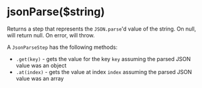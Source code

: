# jsonParse($string)

Returns a step that represents the `JSON.parse`'d value of the string. On null,
will return null. On error, will throw.

A `JsonParseStep` has the following methods:

- `.get(key)` - gets the value for the key `key` assuming the parsed JSON value
  was an object
- `.at(index)` - gets the value at index `index` assuming the parsed JSON value
  was an array
